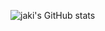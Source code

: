 ![jaki's GitHub stats](https://github-readme-stats.vercel.app/api?username=anuraghazra&show_icons=true&theme=transparent)